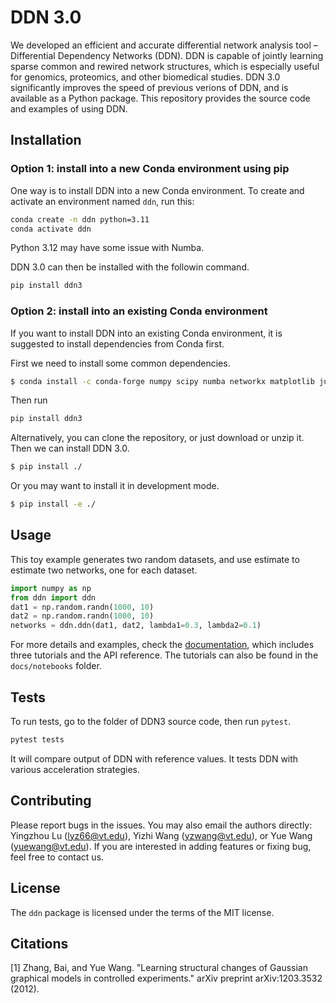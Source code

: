 # DDN 3.0
We developed an efficient and accurate differential network analysis tool – Differential Dependency Networks (DDN).
DDN is capable of jointly learning sparse common and rewired network structures, which is especially useful for genomics, proteomics, and other biomedical studies.
DDN 3.0 significantly improves the speed of previous verions of DDN, and is available as a Python package.
This repository provides the source code and examples of using DDN.

## Installation
### Option 1: install into a new Conda environment using pip
One way is to install DDN into a new Conda environment. To create and activate an environment named `ddn`, run this:
```bash
conda create -n ddn python=3.11
conda activate ddn
```
Python 3.12 may have some issue with Numba.

DDN 3.0 can then be installed with the followin command.
```bash
pip install ddn3
```
<!-- ```bash
pip install --index-url https://test.pypi.org/simple/ --extra-index-url https://pypi.org/simple ddn
``` -->

### Option 2: install into an existing Conda environment
If you want to install DDN into an existing Conda environment, it is suggested to install dependencies from Conda first.

First we need to install some common dependencies.
```bash
$ conda install -c conda-forge numpy scipy numba networkx matplotlib jupyter scipy pandas scikit-learn
```

Then run
```bash
pip install ddn3
```

Alternatively, you can clone the repository, or just download or unzip it. Then we can install DDN 3.0.
```bash
$ pip install ./
```
Or you may want to install it in development mode.
```bash
$ pip install -e ./
```

## Usage

This toy example generates two random datasets, and use estimate to estimate two networks, one for each dataset.
```python
import numpy as np
from ddn import ddn
dat1 = np.random.randn(1000, 10)
dat2 = np.random.randn(1000, 10)
networks = ddn.ddn(dat1, dat2, lambda1=0.3, lambda2=0.1)
```

For more details and examples, check the [documentation](https://ddn-30.readthedocs.io/en/latest/), which includes three tutorials and the API reference.
The tutorials can also be found in the `docs/notebooks` folder.

## Tests

To run tests, go to the folder of DDN3 source code, then run `pytest`.
```bash
pytest tests
```
It will compare output of DDN with reference values. It tests DDN with various acceleration strategies.

## Contributing

Please report bugs in the issues. 
You may also email the authors directly: Yingzhou Lu (lyz66@vt.edu), Yizhi Wang (yzwang@vt.edu), or Yue Wang (yuewang@vt.edu).
If you are interested in adding features or fixing bug, feel free to contact us.

## License

The `ddn` package is licensed under the terms of the MIT license.

## Citations

[1] Zhang, Bai, and Yue Wang. "Learning structural changes of Gaussian graphical models in controlled experiments." arXiv preprint arXiv:1203.3532 (2012).
